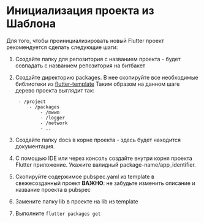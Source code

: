 # Инициализация проекта из Шаблона

Для того, чтобы проинициализировать новый Flutter проект рекомендуется сделать следующие шаги:

1. Создайте папку для репозитория с названием проекта - будет совпадать с названием репозитория на битбакет
1. Создайте директорию packages. В нее скопируйте все необходимые библиотеки из [flutter-template](https://bitbucket.org/surfstudio/flutter-template/src/dev-v1/)
    Таким образом на данном шаге дерево проекта выглядит так:
        
        - /project
            - /packages
                - /mwwm
                - /logger
                - /network
                - ..
1. Создайте папку docs в корне проекта - здесь будет находится документация.
1. C помощью IDE или через консоль создайте внутри корня проекта Flutter приложение.
   Укажите валидный package-name/app_identifier.
1. Скопируйте содержимое pubspec.yaml из template в свежесозданный проект
   **ВАЖНО**: не забудьте изменить описание и название проекта в pubspec
1. Замените папку lib в проекте на lib из template
1. Выполните ` flutter packages get `
